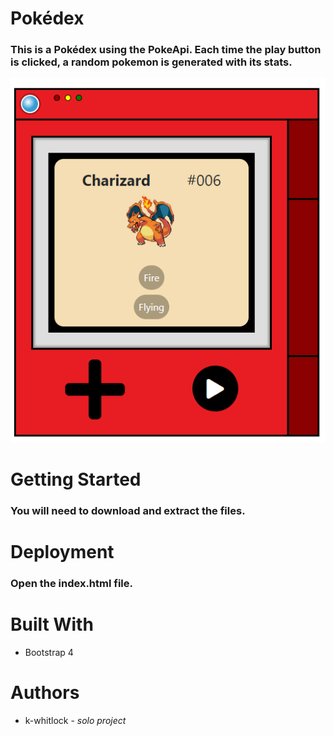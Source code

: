# Pokédex
### This is a Pokédex using the PokeApi. Each time the play button is clicked, a random pokemon is generated with its stats.
![Pokémon Charizard stats](https://github.com/k-whitlock/my-pokedex/blob/master/pokedex-screenshot.PNG)
# Getting Started
### You will need to download and extract the files. 
# Deployment
### Open the index.html file.
# Built With 
- Bootstrap 4
# Authors
- k-whitlock -  *solo project*
